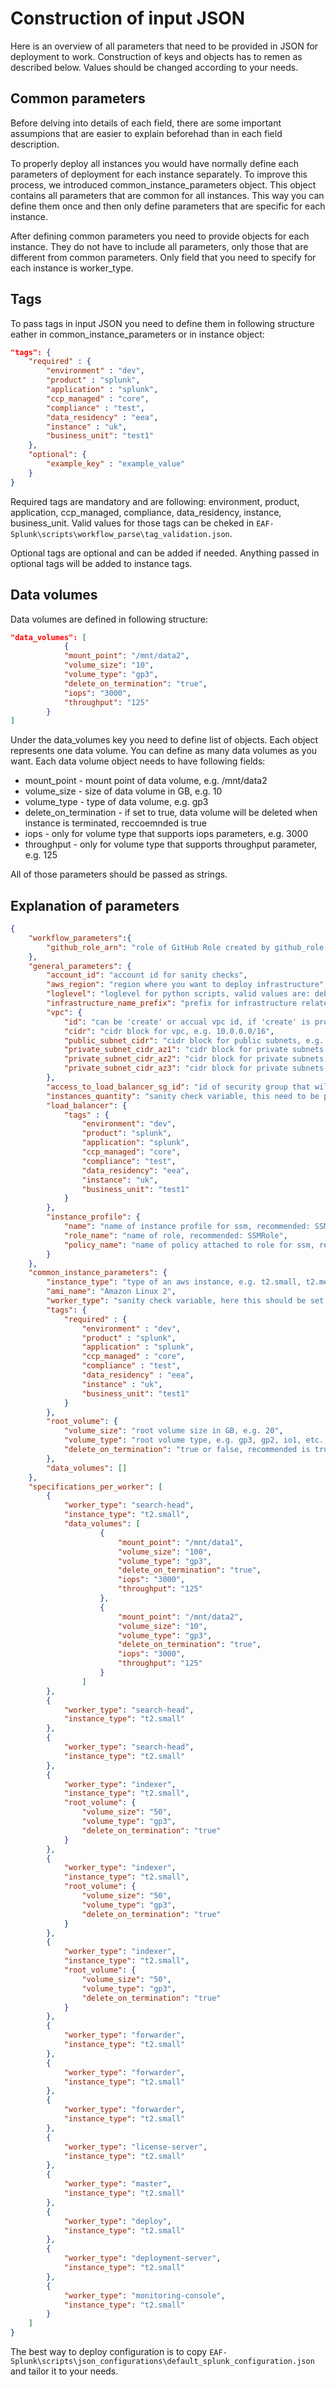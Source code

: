 # Construction of input JSON

Here is an overview of all parameters that need to be provided in JSON for deployment to work. Construction of keys and objects has to remen as described below. Values should be changed according to your needs.

## Common parameters

Before delving into details of each field, there are some important assumpions that are easier to explain beforehad than in each field description.

To properly deploy all instances you would have normally define each parameters of deployment for each instance separately. To improve this process, we introduced common_instance_parameters object. This object contains all parameters that are common for all instances. This way you can define them once and then only define parameters that are specific for each instance.

After defining common parameters you need to provide objects for each instance. They do not have to include all parameters, only those that are different from common parameters. Only field that you need to specify for each instance is worker_type.

## Tags

To pass tags in input JSON you need to define them in following structure eather in common_instance_parameters or in instance object:

```json
"tags": {
    "required" : {
        "environment" : "dev",
        "product" : "splunk",
        "application" : "splunk",
        "ccp_managed" : "core",
        "compliance" : "test",
        "data_residency" : "eea",
        "instance" : "uk",
        "business_unit": "test1"
    },
    "optional": {
        "example_key" : "example_value"
    }
}
```

Required tags are mandatory and are following: environment, product, application, ccp_managed, compliance, data_residency, instance, business_unit. Valid values for those tags can be cheked in `EAF-Splunk\scripts\workflow_parse\tag_validation.json`.

Optional tags are optional and can be added if needed. Anything passed in optional tags will be added to instance tags.

## Data volumes

Data volumes are defined in following structure:

```json
"data_volumes": [
            {
            "mount_point": "/mnt/data2",
            "volume_size": "10",
            "volume_type": "gp3",
            "delete_on_termination": "true",
            "iops": "3000",
            "throughput": "125"
        }
]
```

Under the data_volumes key you need to define list of objects. Each object represents one data volume. You can define as many data volumes as you want. Each data volume object needs to have following fields:

- mount_point - mount point of data volume, e.g. /mnt/data2
- volume_size - size of data volume in GB, e.g. 10
- volume_type - type of data volume, e.g. gp3
- delete_on_termination - if set to true, data volume will be deleted when instance is terminated, reccoemnded is true
- iops - only for volume type that supports iops parameters, e.g. 3000
- throughput - only for volume type that supports throughput parameter, e.g. 125

All of those parameters should be passed as strings.

## Explanation of parameters

```json
{
    "workflow_parameters":{
        "github_role_arn": "role of GitHub Role created by github_role.yaml or script in github_policy_role folder",
    },
    "general_parameters": {
        "account_id": "account id for sanity checks",
        "aws_region": "region where you want to deploy infrastructure",
        "loglevel": "loglevel for python scripts, valid values are: debug, info, warning, error, critical, recommended is info",
        "infrastructure_name_prefix": "prefix for infrastructure related resources, e.g. VPC, Subnets, Security Groups, etc.; recommended is 'EAF'",
        "vpc": {
            "id": "can be 'create' or accual vpc id, if 'create' is provided, new vpc will be created, otherwise existing vpc will be used",
            "cidr": "cidr block for vpc, e.g. 10.0.0.0/16",
            "public_subnet_cidr": "cidr block for public subnets, e.g. 10.0.1.0/24",
            "private_subnet_cidr_az1": "cidr block for private subnets AZ1, e.g. 10.0.2.0/24",
            "private_subnet_cidr_az2": "cidr block for private subnets AZ2, e.g. 10.0.3.0/24",
            "private_subnet_cidr_az3": "cidr block for private subnets AZ3, e.g. 10.0.4.0/24"
        },
        "access_to_load_balancer_sg_id": "id of security group that will be allowed to access load balancer, load balancer is main acccess point to splunk ui and traffic, e.g. sg-1234567890abcdefg",
        "instances_quantity": "sanity check variable, this need to be provided as int, withou parenthesis, e.g. 12, this means that later you will need to provide 12 specifications for workers",
        "load_balancer": {  
            "tags" : {
                "environment": "dev",
                "product": "splunk",
                "application": "splunk",
                "ccp_managed": "core",
                "compliance": "test",
                "data_residency": "eea",
                "instance": "uk",
                "business_unit": "test1"
            } 
        },
        "instance_profile": {
            "name": "name of instance profile for ssm, recommended: SSMInstanceProfile",
            "role_name": "name of role, recommended: SSMRole",
            "policy_name": "name of policy attached to role for ssm, recommended: AnsiblePolicy"
        }
    },
    "common_instance_parameters": {
        "instance_type": "type of an aws instance, e.g. t2.small, t2.medium, t2.large, etc.; all standard types in AWS should be supported",
        "ami_name": "Amazon Linux 2",
        "worker_type": "sanity check variable, here this should be set to something that is not supported, e.g. 'unset', then if you forget to set some worker_type, you will get error message",
        "tags": {
            "required" : {
                "environment" : "dev",
                "product" : "splunk",
                "application" : "splunk",
                "ccp_managed" : "core",
                "compliance" : "test",
                "data_residency" : "eea",
                "instance" : "uk",
                "business_unit": "test1"
            }
        },
        "root_volume": {
            "volume_size": "root volume size in GB, e.g. 20",
            "volume_type": "root volume type, e.g. gp3, gp2, io1, etc., reccoemnded is gp3",
            "delete_on_termination": "true or false, recommended is true"
        },
        "data_volumes": []
    },
    "specifications_per_worker": [
        {
            "worker_type": "search-head",
            "instance_type": "t2.small",
            "data_volumes": [
                    {
                        "mount_point": "/mnt/data1",
                        "volume_size": "100",
                        "volume_type": "gp3",
                        "delete_on_termination": "true",
                        "iops": "3000",
                        "throughput": "125"
                    },
                    {
                        "mount_point": "/mnt/data2",
                        "volume_size": "10",
                        "volume_type": "gp3",
                        "delete_on_termination": "true",
                        "iops": "3000",
                        "throughput": "125"
                    }
                ]
        },
        {
            "worker_type": "search-head",
            "instance_type": "t2.small"
        },
        {
            "worker_type": "search-head",
            "instance_type": "t2.small"
        },
        {
            "worker_type": "indexer",
            "instance_type": "t2.small",
            "root_volume": {
                "volume_size": "50",
                "volume_type": "gp3",
                "delete_on_termination": "true"
            }
        },
        {
            "worker_type": "indexer",
            "instance_type": "t2.small",
            "root_volume": {
                "volume_size": "50",
                "volume_type": "gp3",
                "delete_on_termination": "true"
            }
        },
        {
            "worker_type": "indexer",
            "instance_type": "t2.small",
            "root_volume": {
                "volume_size": "50",
                "volume_type": "gp3",
                "delete_on_termination": "true"
            }
        },
        {
            "worker_type": "forwarder",
            "instance_type": "t2.small"
        },
        {
            "worker_type": "forwarder",
            "instance_type": "t2.small"
        },
        {
            "worker_type": "forwarder",
            "instance_type": "t2.small"
        },
        {
            "worker_type": "license-server",
            "instance_type": "t2.small"
        },
        {
            "worker_type": "master",
            "instance_type": "t2.small"
        },
        {
            "worker_type": "deploy",
            "instance_type": "t2.small"
        },
        {
            "worker_type": "deployment-server",
            "instance_type": "t2.small"
        },
        {
            "worker_type": "monitoring-console",
            "instance_type": "t2.small"
        }
    ]
}
```

The best way to deploy configuration is to copy `EAF-Splunk\scripts\json_configurations\default_splunk_configuration.json` and tailor it to your needs.
